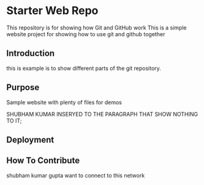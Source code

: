 # Starter Web Repo

This repository is for showing how Git and GitHub work
This is a simple website project for showing how to use git and github together

## Introduction
this is example is to show different parts of the git  repository.


## Purpose

Sample website with plenty of files for demos

SHUBHAM KUMAR INSERYED  TO THE PARAGRAPH THAT SHOW NOTHING TO IT;

## Deployment  


## How To Contribute

shubham kumar gupta want to connect to this network





